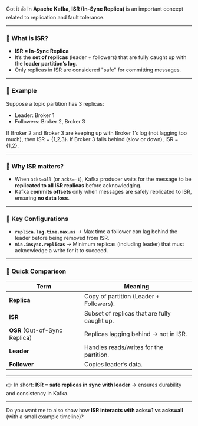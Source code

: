 Got it 👍 In **Apache Kafka**, **ISR (In-Sync Replica)** is an important concept related to replication and fault tolerance.

---

### 🔹 What is ISR?

* **ISR = In-Sync Replica**
* It’s the **set of replicas** (leader + followers) that are fully caught up with the **leader partition’s log**.
* Only replicas in ISR are considered "safe" for committing messages.

---

### 🔹 Example

Suppose a topic partition has 3 replicas:

* Leader: Broker 1
* Followers: Broker 2, Broker 3

If Broker 2 and Broker 3 are keeping up with Broker 1’s log (not lagging too much), then ISR = {1,2,3}.
If Broker 3 falls behind (slow or down), ISR = {1,2}.

---

### 🔹 Why ISR matters?

* When `acks=all` (or `acks=-1`), Kafka producer waits for the message to be **replicated to all ISR replicas** before acknowledging.
* Kafka **commits offsets** only when messages are safely replicated to ISR, ensuring **no data loss**.

---

### 🔹 Key Configurations

* **`replica.lag.time.max.ms`** → Max time a follower can lag behind the leader before being removed from ISR.
* **`min.insync.replicas`** → Minimum replicas (including leader) that must acknowledge a write for it to succeed.

---

### 🔹 Quick Comparison

| Term                          | Meaning                                      |
| ----------------------------- | -------------------------------------------- |
| **Replica**                   | Copy of partition (Leader + Followers).      |
| **ISR**                       | Subset of replicas that are fully caught up. |
| **OSR** (Out-of-Sync Replica) | Replicas lagging behind → not in ISR.        |
| **Leader**                    | Handles reads/writes for the partition.      |
| **Follower**                  | Copies leader’s data.                        |

---

👉 In short:
**ISR = safe replicas in sync with leader** → ensures durability and consistency in Kafka.

---

Do you want me to also show how **ISR interacts with acks=1 vs acks=all** (with a small example timeline)?
